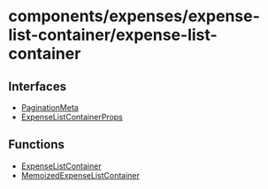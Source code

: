 # components/expenses/expense-list-container/expense-list-container

## Interfaces

- [PaginationMeta](interfaces/PaginationMeta.md)
- [ExpenseListContainerProps](interfaces/ExpenseListContainerProps.md)

## Functions

- [ExpenseListContainer](functions/ExpenseListContainer.md)
- [MemoizedExpenseListContainer](functions/MemoizedExpenseListContainer.md)
